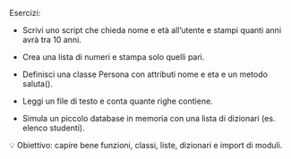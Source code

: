 Esercizi:

- Scrivi uno script che chieda nome e età all’utente e stampi quanti anni avrà tra 10 anni.

- Crea una lista di numeri e stampa solo quelli pari.

- Definisci una classe Persona con attributi nome e eta e un metodo saluta().

- Leggi un file di testo e conta quante righe contiene.

- Simula un piccolo database in memoria con una lista di dizionari (es. elenco studenti).

💡 Obiettivo: capire bene funzioni, classi, liste, dizionari e import di moduli.